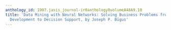 ```yaml
---
anthology_id: 1997.jasis_journal-ir0anthology0volumeA48A9.10
title: 'Data Mining with Neural Networks: Solving Business Problems from Application
  Development to Decision Support, by Joseph P. Bigus'
---
```

